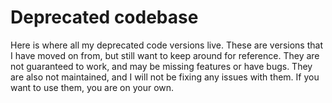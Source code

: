 # Deprecated codebase
Here is where all my deprecated code versions live. These are versions that I have moved on from, but still want to keep around for reference. They are not guaranteed to work, and may be missing features or have bugs. They are also not maintained, and I will not be fixing any issues with them. If you want to use them, you are on your own.